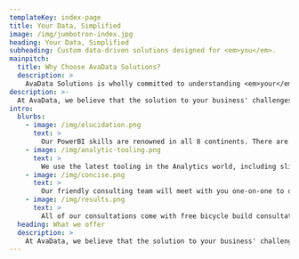 ```yaml
---
templateKey: index-page
title: Your Data, Simplified
image: /img/jumbotron-index.jpg
heading: Your Data, Simplified
subheading: Custom data-driven solutions designed for <em>you</em>.
mainpitch:
  title: Why Choose AvaData Solutions?
  description: >
    AvaData Solutions is wholly committed to understanding <em>your</em> business and it's unique challenges. We'll work with you every step of the way to design, organize, clean, and create visualizations of your data. Our custom-built data pipelines cater to your company's specific needs, and we work with you to extract meaningful insights that will help grow and manage your business.
description: >-
  At AvaData, we believe that the solution to your business' challenges lies in data that already exists -- it just needs to be brought to light and presented in an understandable way. 
intro:
  blurbs:
    - image: /img/elucidation.png
      text: >
        Our PowerBI skills are renowned in all 8 continents. There are more words.
    - image: /img/analytic-tooling.png
      text: >
        We use the latest tooling in the Analytics world, including slide rules, calculators and notepad.
    - image: /img/concise.png
      text: >
        Our friendly consulting team will meet with you one-on-one to discuss your needs and how we can fit into your goals.
    - image: /img/results.png
      text: >
        All of our consultations come with free bicycle build consultation, up to 20 minutes.
  heading: What we offer
  description: >
    At AvaData, we believe that the solution to your business' challenges lies in data that already exists -- it just needs to be brought to light and presented in an understandable way.
---
```

